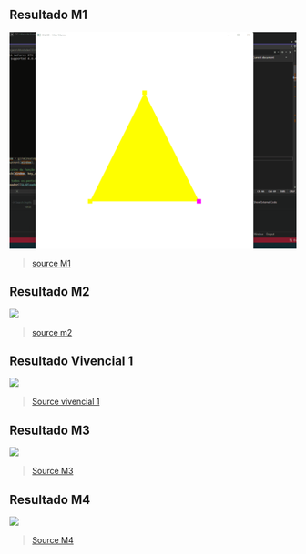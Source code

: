 ## Resultado M1

<img src="./images/git/ola3d.gif" />

> [source M1](https://github.com/vitormarco/AtividadesCG/blob/main/Hello3D%20-%20withShaderClass/Exericio8/Origem.cpp)

## Resultado M2

<img src="./images/git/M2_RESULT.gif" />

> [source m2](https://github.com/vitormarco/AtividadesCG/blob/main/M2/Exericio8/Origem.cpp)

## Resultado Vivencial 1

<img src="./images/git/vivencial_1_result.gif"/>

> [Source vivencial 1](https://github.com/vitormarco/AtividadesCG/blob/main/vivencial_1/Exericio8/Origem.cpp)

## Resultado M3

<img src="./images/git/m3.gif">

> [Source M3](https://github.com/vitormarco/AtividadesCG/blob/main/M3/Exericio8/Origem.cpp)

## Resultado M4

<img src="./images/git/m4.gif">

> [Source M4](https://github.com/vitormarco/AtividadesCG/blob/main/M4/Exericio8/Origem.cpp)
